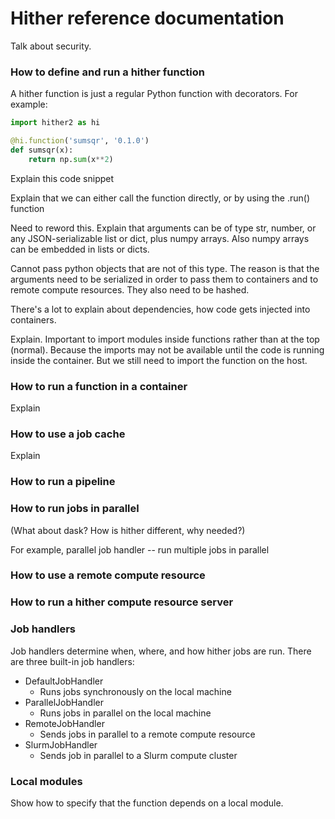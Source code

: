# Hither reference documentation

Talk about security.

### How to define and run a hither function

A hither function is just a regular Python function with decorators. For example:

```python
import hither2 as hi

@hi.function('sumsqr', '0.1.0')
def sumsqr(x):
    return np.sum(x**2)
```

Explain this code snippet

Explain that we can either call the function directly, or by using the .run() function

Need to reword this. Explain that arguments can be of type str, number, or any JSON-serializable list or dict, plus numpy arrays. Also numpy arrays can be embedded in lists or dicts.

Cannot pass python objects that are not of this type. The reason is that the arguments need to be 
serialized in order to pass them to containers and
to remote compute resources. They also need to be hashed.

There's a lot to explain about dependencies, how code gets injected into containers.

Explain. Important to import modules inside functions rather than at the top (normal). Because
the imports may not be available until the code is
running inside the container. But we still need
to import the function on the host.

### How to run a function in a container

Explain

### How to use a job cache

Explain

### How to run a pipeline


### How to run jobs in parallel

(What about dask? How is hither different, why needed?)

For example, parallel job handler -- run multiple jobs in parallel

### How to use a remote compute resource

### How to run a hither compute resource server

### Job handlers

Job handlers determine when, where, and how hither jobs are run. There are three built-in job handlers:

* DefaultJobHandler
    - Runs jobs synchronously on the local machine
* ParallelJobHandler
    - Runs jobs in parallel on the local machine
* RemoteJobHandler
    - Sends jobs in parallel to a remote compute resource
* SlurmJobHandler
    - Sends job in parallel to a Slurm compute cluster

### Local modules

Show how to specify that the function depends on a local module.